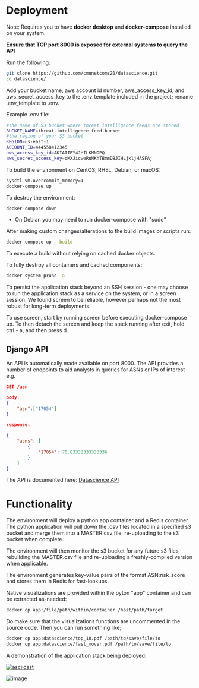 # Deployment

Note: Requires you to have **docker desktop** and **docker-compose** installed on your system.

__Ensure that TCP port 8000 is exposed for external systems to query the API__

Run the following:  

```bash
git clone https://github.com/cmunetcoms20/datascience.git
cd datascience/
```
Add your bucket name, aws account id number, aws_access_key_id, and aws_secret_access_key to the .env_template included in the project; rename .env_template to .env. 

Example .env file:

```bash
#the name of S3 bucket where threat intelligence feeds are stored
BUCKET_NAME=threat-intelligence-feed-bucket
#the region of your S3 bucket
REGION=us-east-1
ACCOUNT_ID=444558412345
aws_access_key_id=AKIAIIBY4JHILKMNOPQ
aws_secret_access_key=oMXJicweRuMKhTBmmDBJIHLjkljHASFAj
```  

To build the environment on CentOS, RHEL, Debian, or macOS:  

```bash
sysctl vm.overcommit_memory=1
docker-compose up
```
To destroy the environment:  
```bash
docker-compose down
```
* On Debian you may need to run docker-compose with "sudo"

After making custom changes/alterations to the build images or scripts run:  
```bash 
docker-compose up --build
```
To execute a build without relying on cached docker objects.  

To fully destroy all containers and cached components:  

```bash
docker system prune -a
```
To persist the application stack beyond an SSH session - one may choose to run the application stack as a service on the system, or in a screen session. We found screen to be reliable, however perhaps not the most robust for long-term deployments. 

To use screen, start by running screen before executing docker-compose up. To then detach the screen and keep the stack running after exit, hold ctrl - a, and then press d.  

## Django API

An API is automatically made available on port 8000. The API provides a number of endpoints to aid analysts in queries for ASNs or IPs of interest e.g.  

```json
GET /asn

body:
{
	"asn":["17054"]
}

response:  

{
    "asns": [
        {
            "17054": 76.83333333333336
        }
    ]
}
```

The API is documented here: [Datascience API](https://github.com/cmunetcoms20/datascience/wiki/API)  

# Functionality

The environment will deploy a python app container and a Redis container. The python application will pull down the .csv files located in a specified s3 bucket and merge them into a MASTER.csv file, re-uploading to the s3 bucket when complete. 

The environment will then monitor the s3 bucket for any future s3 files, rebuilding the MASTER.csv file and re-uploading a freshly-compiled version when applicable. 

The environment generates key-value pairs of the format ASN:risk_score and stores them in Redis for fast-lookups.

Native visualizations are provided within the pyton "app" container and can be extracted as-needed:  

```bash
docker cp app:/file/path/within/container /host/path/target
```
Do make sure that the visualizations functions are uncommented in the source code. Then you can run something like;
```bash 
docker cp app:datascience/top_10.pdf /path/to/save/file/to
docker cp app:datascience/fast_mover.pdf /path/to/save/file/to
```
A demonstration of the application stack being deployed:

[![asciicast](https://asciinema.org/a/L5c49gSQMjyNhRqjoUEkcrGUn.svg)](https://asciinema.org/a/L5c49gSQMjyNhRqjoUEkcrGUn)

![image](https://imgur.com/CLCj35z.jpg)



